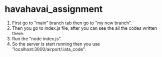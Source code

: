 # havahavai_assignment
1. First go to "main" branch tab then go to "my new branch".
2. Then you go to index.js file, after you can see the all the codes written there.
3. Run the "node index.js".
4. So the server is start running then you use "localhost:3000/airport/:iata_code".
